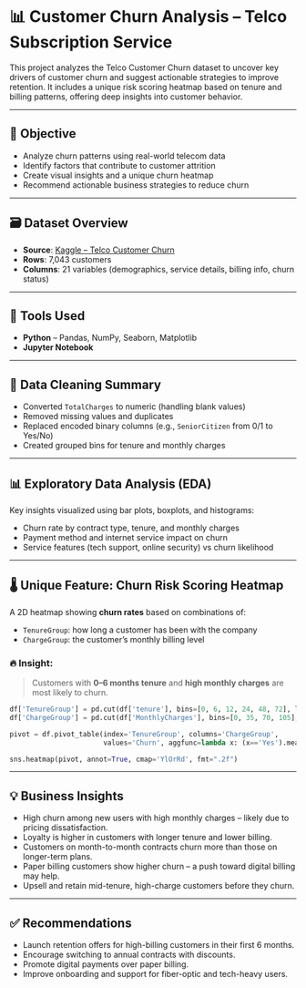 
# 📊 Customer Churn Analysis – Telco Subscription Service

This project analyzes the Telco Customer Churn dataset to uncover key drivers of customer churn and suggest actionable strategies to improve retention. It includes a unique risk scoring heatmap based on tenure and billing patterns, offering deep insights into customer behavior.

---

## 🎯 Objective

- Analyze churn patterns using real-world telecom data
- Identify factors that contribute to customer attrition
- Create visual insights and a unique churn heatmap
- Recommend actionable business strategies to reduce churn

---

## 🗃 Dataset Overview

- **Source**: [Kaggle – Telco Customer Churn](https://www.kaggle.com/datasets/blastchar/telco-customer-churn)
- **Rows**: 7,043 customers
- **Columns**: 21 variables (demographics, service details, billing info, churn status)

---

## 🧰 Tools Used

- **Python** – Pandas, NumPy, Seaborn, Matplotlib
- **Jupyter Notebook**

---

## 🧼 Data Cleaning Summary

- Converted `TotalCharges` to numeric (handling blank values)
- Removed missing values and duplicates
- Replaced encoded binary columns (e.g., `SeniorCitizen` from 0/1 to Yes/No)
- Created grouped bins for tenure and monthly charges

---

## 📊 Exploratory Data Analysis (EDA)

Key insights visualized using bar plots, boxplots, and histograms:
- Churn rate by contract type, tenure, and monthly charges
- Payment method and internet service impact on churn
- Service features (tech support, online security) vs churn likelihood

---

## 🌡️ Unique Feature: Churn Risk Scoring Heatmap

A 2D heatmap showing **churn rates** based on combinations of:
- `TenureGroup`: how long a customer has been with the company
- `ChargeGroup`: the customer’s monthly billing level

### 🔥 Insight:
> Customers with **0–6 months tenure** and **high monthly charges** are most likely to churn.

```python
df['TenureGroup'] = pd.cut(df['tenure'], bins=[0, 6, 12, 24, 48, 72], labels=["0–6", "6–12", "12–24", "24–48", "48–72"])
df['ChargeGroup'] = pd.cut(df['MonthlyCharges'], bins=[0, 35, 70, 105], labels=["Low", "Medium", "High"])

pivot = df.pivot_table(index='TenureGroup', columns='ChargeGroup',
                       values='Churn', aggfunc=lambda x: (x=='Yes').mean(), observed=False)

sns.heatmap(pivot, annot=True, cmap='YlOrRd', fmt=".2f")
```

---

## 💡 Business Insights

- High churn among new users with high monthly charges – likely due to pricing dissatisfaction.
- Loyalty is higher in customers with longer tenure and lower billing.
- Customers on month-to-month contracts churn more than those on longer-term plans.
- Paper billing customers show higher churn – a push toward digital billing may help.
- Upsell and retain mid-tenure, high-charge customers before they churn.

---

## ✅ Recommendations

- Launch retention offers for high-billing customers in their first 6 months.
- Encourage switching to annual contracts with discounts.
- Promote digital payments over paper billing.
- Improve onboarding and support for fiber-optic and tech-heavy users.
